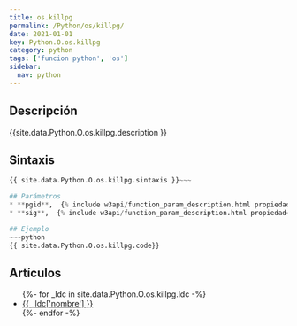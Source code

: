 ```yaml
---
title: os.killpg
permalink: /Python/os/killpg/
date: 2021-01-01
key: Python.O.os.killpg
category: python
tags: ['funcion python', 'os']
sidebar: 
  nav: python
---
```


## Descripción
{{site.data.Python.O.os.killpg.description }}

## Sintaxis
~~~python
{{ site.data.Python.O.os.killpg.sintaxis }}~~~

## Parámetros
* **pgid**,  {% include w3api/function_param_description.html propiedad=site.data.Python.O.os.killpg valor="pgid" %}
* **sig**,  {% include w3api/function_param_description.html propiedad=site.data.Python.O.os.killpg valor="sig" %}

## Ejemplo
~~~python
{{ site.data.Python.O.os.killpg.code}}
~~~

## Artículos
<ul>
{%- for _ldc in site.data.Python.O.os.killpg.ldc -%}
   <li>
       <a href="{{_ldc['url'] }}">{{ _ldc['nombre'] }}</a>
   </li>
{%- endfor -%}
</ul>
